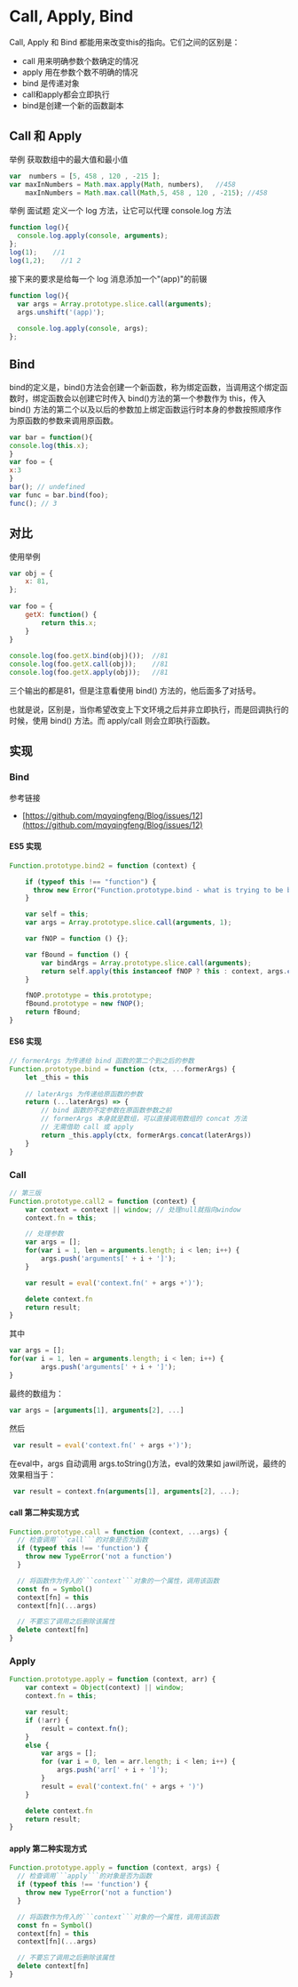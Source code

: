 # Call, Apply, Bind

Call, Apply 和 Bind 都能用来改变this的指向。它们之间的区别是：

* call 用来明确参数个数确定的情况
* apply 用在参数个数不明确的情况
* bind 是传递对象
* call和apply都会立即执行
* bind是创建一个新的函数副本

## Call 和 Apply

举例 获取数组中的最大值和最小值

```javascript
var  numbers = [5, 458 , 120 , -215 ]; 
var maxInNumbers = Math.max.apply(Math, numbers),   //458
    maxInNumbers = Math.max.call(Math,5, 458 , 120 , -215); //458
```

&#x20;举例 面试题 定义一个 log 方法，让它可以代理 console.log 方法

```javascript
function log(){
  console.log.apply(console, arguments);
};
log(1);    //1
log(1,2);    //1 2
```

接下来的要求是给每一个 log 消息添加一个"(app)"的前辍

```javascript
function log(){
  var args = Array.prototype.slice.call(arguments);
  args.unshift('(app)');
 
  console.log.apply(console, args);
};
```

## Bind

bind的定义是，bind()方法会创建一个新函数，称为绑定函数，当调用这个绑定函数时，绑定函数会以创建它时传入 bind()方法的第一个参数作为 this，传入 bind() 方法的第二个以及以后的参数加上绑定函数运行时本身的参数按照顺序作为原函数的参数来调用原函数。

```javascript
var bar = function(){
console.log(this.x);
}
var foo = {
x:3
}
bar(); // undefined
var func = bar.bind(foo);
func(); // 3
```

## 对比

使用举例

```javascript
var obj = {
    x: 81,
};
 
var foo = {
    getX: function() {
        return this.x;
    }
}
 
console.log(foo.getX.bind(obj)());  //81
console.log(foo.getX.call(obj));    //81
console.log(foo.getX.apply(obj));   //81
```

三个输出的都是81，但是注意看使用 bind() 方法的，他后面多了对括号。

也就是说，区别是，当你希望改变上下文环境之后并非立即执行，而是回调执行的时候，使用 bind() 方法。而 apply/call 则会立即执行函数。

## 实现

### Bind

参考链接&#x20;

* [https://github.com/mqyqingfeng/Blog/issues/12](https://github.com/mqyqingfeng/Blog/issues/12)

#### ES5 实现

```javascript
Function.prototype.bind2 = function (context) {

    if (typeof this !== "function") {
      throw new Error("Function.prototype.bind - what is trying to be bound is not callable");
    }

    var self = this;
    var args = Array.prototype.slice.call(arguments, 1);

    var fNOP = function () {};

    var fBound = function () {
        var bindArgs = Array.prototype.slice.call(arguments);
        return self.apply(this instanceof fNOP ? this : context, args.concat(bindArgs));
    }

    fNOP.prototype = this.prototype;
    fBound.prototype = new fNOP();
    return fBound;
}
```

#### ES6 实现

```javascript
// formerArgs 为传递给 bind 函数的第二个到之后的参数
Function.prototype.bind = function (ctx, ...formerArgs) {
    let _this = this
    
    // laterArgs 为传递给原函数的参数
    return (...laterArgs) => {
        // bind 函数的不定参数在原函数参数之前
        // formerArgs 本身就是数组，可以直接调用数组的 concat 方法
        // 无需借助 call 或 apply
        return _this.apply(ctx, formerArgs.concat(laterArgs))
    }
}
```

### Call

```javascript
// 第三版
Function.prototype.call2 = function (context) {
    var context = context || window; // 处理null就指向window
    context.fn = this;

    // 处理参数
    var args = [];
    for(var i = 1, len = arguments.length; i < len; i++) {
        args.push('arguments[' + i + ']');
    }

    var result = eval('context.fn(' + args +')');

    delete context.fn
    return result;
}
```

其中

```javascript
var args = [];
for(var i = 1, len = arguments.length; i < len; i++) {
        args.push('arguments[' + i + ']');
}
```

最终的数组为：

```javascript
var args = [arguments[1], arguments[2], ...]
```

然后

```javascript
 var result = eval('context.fn(' + args +')');
```

在eval中，args 自动调用 args.toString()方法，eval的效果如 jawil所说，最终的效果相当于：

```javascript
 var result = context.fn(arguments[1], arguments[2], ...);
```

#### call 第二种实现方式

````javascript
Function.prototype.call = function (context, ...args) {
  // 检查调用```call```的对象是否为函数
  if (typeof this !== 'function') {
    throw new TypeError('not a function')
  }

  // 将函数作为传入的```context```对象的一个属性，调用该函数
  const fn = Symbol()
  context[fn] = this
  context[fn](...args)

  // 不要忘了调用之后删除该属性
  delete context[fn]
}
````

### Apply

```javascript
Function.prototype.apply = function (context, arr) {
    var context = Object(context) || window;
    context.fn = this;

    var result;
    if (!arr) {
        result = context.fn();
    }
    else {
        var args = [];
        for (var i = 0, len = arr.length; i < len; i++) {
            args.push('arr[' + i + ']');
        }
        result = eval('context.fn(' + args + ')')
    }

    delete context.fn
    return result;
}
```

#### apply 第二种实现方式

````javascript
Function.prototype.apply = function (context, args) {
  // 检查调用```apply```的对象是否为函数
  if (typeof this !== 'function') {
    throw new TypeError('not a function')
  }

  // 将函数作为传入的```context```对象的一个属性，调用该函数
  const fn = Symbol()
  context[fn] = this
  context[fn](...args)

  // 不要忘了调用之后删除该属性
  delete context[fn]
}
````
